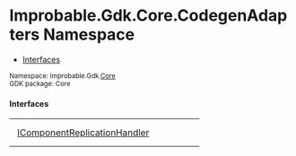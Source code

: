 
# Improbable.Gdk.Core.CodegenAdapters Namespace
<nav id="pageToc" class="page-toc"><ul><li><a href="#interfaces">Interfaces</a>
</ul></nav>
<sup>
Namespace: Improbable.Gdk.<a href="{{urlRoot}}/api/core-index">Core</a><br/>
GDK package: Core<br />
</sup>




</p>

#### Interfaces

<table>
<tr>
<td style="padding: 14px; border: none; width: 28ch"><a href="{{urlRoot}}/api/core/codegen-adapters/i-component-replication-handler">IComponentReplicationHandler</a></td>
<td style="padding: 14px; border: none;"></td>
</tr>
</table>



